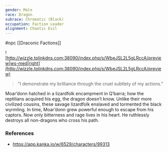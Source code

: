 ```yaml
---
gender: Male
race: Dragon
subrace: Chromatic (Black)
occupation: Faction Leader
alignment: Chaotic Evil
---
```

 #npc [[Draconic Factions]]

![http://wizzle.tplinkdns.com:38090/index.php/s/WbeJSL2L5gLRccA/preview|ws-med|right](http://wizzle.tplinkdns.com:38090/index.php/s/WbeJSL2L5gLRccA/preview)

>"I demonstrate my brilliance through the cruel subtlety of my actions."

Moar’donn hatched in a lizardfolk encampment in Q’barra; how the reptilians acquired his egg, the dragon doesn’t know. Unlike their more civilized cousins, these savage lizardfolk enslaved and tormented the black wyrmling. In time, Moar’donn grew powerful enough to escape from his captors. Now only bitterness and rage lives in his heart. He ruthlessly destroys all non-dragons who cross his path.

### References

* https://app.kanka.io/w/6529/characters/99313

